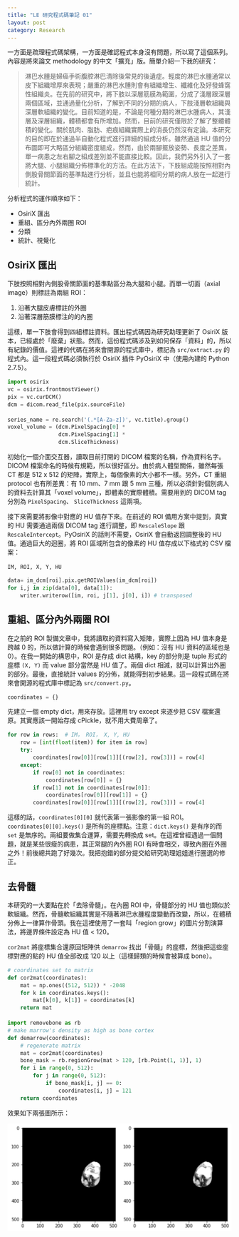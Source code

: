 ```yaml
---
title: "LE 研究程式碼筆記 01"
layout: post
category: Research
---
```


一方面是疏理程式碼架構，一方面是確認程式本身沒有問題，所以寫了這個系列。內容是將來論文 methodology 的中文「擴充」版。簡單介紹一下我的研究：

> 淋巴水腫是婦癌手術腹腔淋巴清除後常見的後遺症。輕度的淋巴水腫通常以皮下組織增厚來表現；嚴重的淋巴水腫則會有組織增生、纖維化及好發蜂窩性組織炎。在先前的研究中，將下肢以深層筋膜為範圍，分成了淺層跟深層兩個區域，並通過量化分析，了解到不同的分期的病人，下肢淺層軟組織與深層軟組織的變化。目前知道的是，不論是何種分期的淋巴水腫病人，其淺層及深層組織，體積都會有所增加。然而，目前的研究僅限於了解了整體體積的變化。關於肌肉、脂肪、疤痕組織實際上的消長仍然沒有定論。本研究的目的即在於通過半自動化程式進行詳細的組成分析。雖然通過 HU 值的分布圖即可大略區分組織密度組成，然而，由於兩腳擺放姿勢、長度之差異，單一病患之左右腳之組成差別並不能直接比較。因此，我們另外引入了一套將大腿、小腿組織分佈標準化的方法。在此方法下，下肢組成能按照相對內側股骨關節面的基準點進行分析，並且也能將相同分期的病人放在一起進行統計。

分析程式的運作順序如下：

- OsiriX 匯出
- 重組、區分內外兩圈 ROI
- 分類
- 統計、視覺化

## OsiriX 匯出

下肢按照相對內側股骨關節面的基準點區分為大腿和小腿。而單一切面（axial image）則標註為兩組 ROI：

1. 沿著大腿皮膚標註的外圈
2. 沿著深層筋膜標注的的內圈

這樣，單一下肢會得到四組標註資料。匯出程式碼因為研究助理更新了 OsiriX 版本，已經處於「廢棄」狀態。然而，這份程式碼涉及到如何保存「資料」的，所以有紀錄的價值。這裡的代碼在將來會開源的程式庫中，標記為 `src/extract.py` 的程式內。這一段程式碼必須執行於 OsiriX 插件 PyOsiriX 中（使用內建的 Python 2.7.5）。

```python
import osirix
vc = osirix.frontmostViewer()
pix = vc.curDCM()
dcm = dicom.read_file(pix.sourceFile)

series_name = re.search('(.*[A-Za-z])', vc.title).group()
voxel_volume = (dcm.PixelSpacing[0] *
                dcm.PixelSpacing[1] *
                dcm.SliceThickness)
```

初始化一個介面交互器，讀取目前打開的 DICOM 檔案的名稱，作為資料名字。DICOM 檔案命名的時候有規範，所以很好區分。由於病人體型關係，雖然每張 CT 都是 512 x 512 的矩陣，實際上，每個像素的大小都不一樣。另外，CT 重組 protocol 也有所差異：有 10 mm、7 mm 跟 5 mm 三種，所以必須針對個別病人的資料去計算其「voxel volume」，即體素的實際體積。需要用到的 DICOM tag 分別為 `PixelSpacing`、 `SliceThickness` 這兩項。

接下來需要將影像中對應的 HU 值存下來。在前述的 ROI 備用方案中提到，真實的 HU 需要通過兩個 DICOM tag 進行調整，即 `RescaleSlope` 跟 `RescaleIntercept`。PyOsiriX 的話則不需要，OsiriX 會自動返回調整後的 HU 值。通過巨大的迴圈，將 ROI 區域所包含的像素的 HU 值存成以下格式的 CSV 檔案：

`IM, ROI, X, Y, HU`

```python
data= im_dcm[roi].pix.getROIValues(im_dcm[roi])
for i,j in zip(data[0], data[1]):
    writer.writerow([im, roi, j[1], j[0], i]) # transposed
```

## 重組、區分內外兩圈 ROI

在之前的 ROI 製備文章中，我將讀取的資料寫入矩陣，實際上因為 HU 值本身是跨越 0 的，所以做計算的時候會遇到很多問題。（例如：沒有 HU 資料的區域也是 0）。在我一開始的構思中，ROI 是存成 dict 結構，key 的部分則是 tuple 形式的座標 `(X, Y)` 而 value 部分當然是 HU 值了。兩個 dict 相減，就可以計算出外圈的部分。最後，直接統計 values 的分佈，就能得到初步結果。這一段程式碼在將來會開源的程式庫中標記為 `src/convert.py`。

```python
coordinates = {}
```

先建立一個 empty dict，用來存放。這裡用 try except 來逐步把 CSV 檔案還原。其實應該一開始存成 cPickle，就不用大費周章了。

```python
for row in rows:  # IM， ROI， X, Y, HU
    row = [int(float(item)) for item in row]
    try:
        coordinates[row[0]][row[1]][(row[2], row[3])] = row[4]
    except:
        if row[0] not in coordinates:
            coordinates[row[0]] = {}
        if row[1] not in coordinates[row[0]]:
            coordinates[row[0]][row[1]] = {}
        coordinates[row[0]][row[1]][(row[2], row[3])] = row[4]
```

這樣的話，`coordinates[0][0]` 就代表第一張影像的第一組 ROI。`coordinates[0][0].keys()` 是所有的座標點。注意：`dict.keys()` 是有序的而 `set` 是無序的。兩組要做集合運算，需要先轉換成 set。在這裡曾經遇過一個問題，就是某些很瘦的病患，其正常腿的內外圈 ROI 有時會相交，導致內圈在外圈之外！前後總共跑了好幾次。我把抱錯的部分提交給研究助理姐姐進行圈選的修正。

## 去骨髓

本研究的一大要點在於「去除骨髓」。在內圈 ROI 中，骨髓部分的 HU 值也類似於軟組織。然而，骨髓軟組織其實是不隨著淋巴水腫程度變動而改變，所以，在體積分佈上一律算作骨頭。我在這裡使用了一套叫「region grow」的圖片分割演算法，將邊界條件設定為 HU 值 < 120。

`cor2mat` 將座標集合還原回矩陣供 `demarrow` 找出「骨髓」的座標，然後把這些座標對應的點的 HU 值全部改成 120 以上（這樣歸類的時候會被算成 bone）。

```python
# coordinates set to matrix
def cor2mat(coordinates):
    mat = np.ones((512, 512)) * -2048
    for k in coordinates.keys():
        mat[k[0], k[1]] = coordinates[k]
    return mat

import removebone as rb
# make marrow's density as high as bone cortex
def demarrow(coordinates):
    # regenerate matrix
    mat = cor2mat(coordinates)
    bone_mask = rb.regionGrow(mat > 120, [rb.Point(1, 1)], 1)
    for i in range(0, 512):
        for j in range(0, 512):
            if bone_mask[i, j] == 0:
                coordinates[i, j] = 121
    return coordinates
```

效果如下兩張圖所示：

![Demarrow](/assets/img/blog-demarrow.png)
